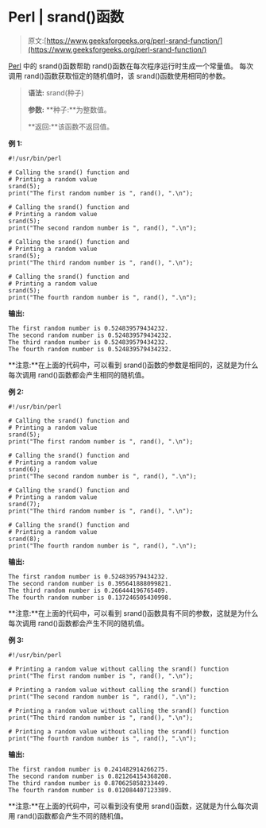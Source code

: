 # Perl | srand()函数

> 原文:[https://www.geeksforgeeks.org/perl-srand-function/](https://www.geeksforgeeks.org/perl-srand-function/)

[Perl](https://www.geeksforgeeks.org/introduction-to-perl/) 中的 srand()函数帮助 rand()函数在每次程序运行时生成一个常量值。
每次调用 rand()函数获取恒定的随机值时，该 srand()函数使用相同的参数。

> **语法:** srand(种子)
> 
> **参数:**
> **种子:**为整数值。
> 
> **返回:**该函数不返回值。

**例 1:**

```
#!/usr/bin/perl

# Calling the srand() function and 
# Printing a random value 
srand(5);
print("The first random number is ", rand(), ".\n");

# Calling the srand() function and 
# Printing a random value 
srand(5);
print("The second random number is ", rand(), ".\n");

# Calling the srand() function and 
# Printing a random value 
srand(5);
print("The third random number is ", rand(), ".\n");

# Calling the srand() function and 
# Printing a random value 
srand(5);
print("The fourth random number is ", rand(), ".\n");
```

 **输出:**

```
The first random number is 0.524839579434232.
The second random number is 0.524839579434232.
The third random number is 0.524839579434232.
The fourth random number is 0.524839579434232.

```

**注意:**在上面的代码中，可以看到 srand()函数的参数是相同的，这就是为什么每次调用 rand()函数都会产生相同的随机值。

**例 2:**

```
#!/usr/bin/perl

# Calling the srand() function and 
# Printing a random value 
srand(5);
print("The first random number is ", rand(), ".\n");

# Calling the srand() function and 
# Printing a random value 
srand(6);
print("The second random number is ", rand(), ".\n");

# Calling the srand() function and 
# Printing a random value 
srand(7);
print("The third random number is ", rand(), ".\n");

# Calling the srand() function and 
# Printing a random value 
srand(8);
print("The fourth random number is ", rand(), ".\n");
```

**输出:**

```
The first random number is 0.524839579434232.
The second random number is 0.395641888099821.
The third random number is 0.266444196765409.
The fourth random number is 0.137246505430998.
```

**注意:**在上面的代码中，可以看到 srand()函数具有不同的参数，这就是为什么每次调用 rand()函数都会产生不同的随机值。

**例 3:**

```
#!/usr/bin/perl

# Printing a random value without calling the srand() function
print("The first random number is ", rand(), ".\n");

# Printing a random value without calling the srand() function
print("The second random number is ", rand(), ".\n");

# Printing a random value without calling the srand() function
print("The third random number is ", rand(), ".\n");

# Printing a random value without calling the srand() function
print("The fourth random number is ", rand(), ".\n");
```

**输出:**

```
The first random number is 0.241482914266275.
The second random number is 0.821264154368208.
The third random number is 0.870625858233449.
The fourth random number is 0.012084407123389.
```

**注意:**在上面的代码中，可以看到没有使用 srand()函数，这就是为什么每次调用 rand()函数都会产生不同的随机值。